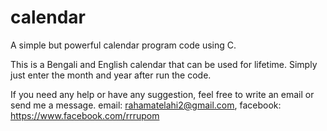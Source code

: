 # calendar
A simple but powerful calendar program code using C.

This is a Bengali and English calendar that can be used for lifetime. Simply just enter the month and year after run the code.

If you need any help or have any suggestion, feel free to write an email or send me a message. email: rahamatelahi2@gmail.com, facebook: https://www.facebook.com/rrrupom
